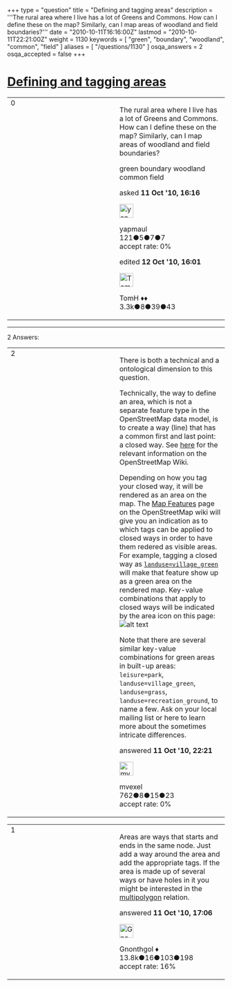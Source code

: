 +++
type = "question"
title = "Defining and tagging areas"
description = '''The rural area where I live has a lot of Greens and Commons. How can I define these on the map? Similarly, can I map areas of woodland and field boundaries?'''
date = "2010-10-11T16:16:00Z"
lastmod = "2010-10-11T22:21:00Z"
weight = 1130
keywords = [ "green", "boundary", "woodland", "common", "field" ]
aliases = [ "/questions/1130" ]
osqa_answers = 2
osqa_accepted = false
+++

<div class="headNormal">

# [Defining and tagging areas](/questions/1130/defining-and-tagging-areas)

</div>

<div id="main-body">

<div id="askform">

<table id="question-table" style="width:100%;">
<colgroup>
<col style="width: 50%" />
<col style="width: 50%" />
</colgroup>
<tbody>
<tr>
<td style="width: 30px; vertical-align: top"><div class="vote-buttons">
<span id="post-1130-upvote" class="ajax-command post-vote up" rel="nofollow" title="I like this post (click again to cancel)"> </span>
<div id="post-1130-score" class="post-score" title="current number of votes">
0
</div>
<span id="post-1130-downvote" class="ajax-command post-vote down" rel="nofollow" title="I dont like this post (click again to cancel)"> </span> <span id="favorite-mark" class="ajax-command favorite-mark" rel="nofollow" title="mark/unmark this question as favorite (click again to cancel)"> </span>
<div id="favorite-count" class="favorite-count">
&#10;</div>
</div></td>
<td><div id="item-right">
<div class="question-body">
<p>The rural area where I live has a lot of Greens and Commons. How can I define these on the map? Similarly, can I map areas of woodland and field boundaries?</p>
</div>
<div id="question-tags" class="tags-container tags">
<span class="post-tag tag-link-green" rel="tag" title="see questions tagged &#39;green&#39;">green</span> <span class="post-tag tag-link-boundary" rel="tag" title="see questions tagged &#39;boundary&#39;">boundary</span> <span class="post-tag tag-link-woodland" rel="tag" title="see questions tagged &#39;woodland&#39;">woodland</span> <span class="post-tag tag-link-common" rel="tag" title="see questions tagged &#39;common&#39;">common</span> <span class="post-tag tag-link-field" rel="tag" title="see questions tagged &#39;field&#39;">field</span>
</div>
<div id="question-controls" class="post-controls">
&#10;</div>
<div class="post-update-info-container">
<div class="post-update-info post-update-info-user">
<p>asked <strong>11 Oct '10, 16:16</strong></p>
<img src="https://secure.gravatar.com/avatar/7804d12c173db8b6c9869b814cf8f5db?s=32&amp;d=identicon&amp;r=g" class="gravatar" width="32" height="32" alt="yapmaul&#39;s gravatar image" />
<p><span>yapmaul</span><br />
<span class="score" title="121 reputation points">121</span><span title="5 badges"><span class="badge1">●</span><span class="badgecount">5</span></span><span title="7 badges"><span class="silver">●</span><span class="badgecount">7</span></span><span title="7 badges"><span class="bronze">●</span><span class="badgecount">7</span></span><br />
<span class="accept_rate" title="Rate of the user&#39;s accepted answers">accept rate:</span> <span title="yapmaul has no accepted answers">0%</span></p>
</div>
<div class="post-update-info post-update-info-edited">
<p><span> edited <strong>12 Oct '10, 16:01</strong> </span></p>
<img src="https://secure.gravatar.com/avatar/dee41dcf0aa0c08cf6b0eb935b7504b7?s=32&amp;d=identicon&amp;r=g" class="gravatar" width="32" height="32" alt="TomH&#39;s gravatar image" />
<p><span>TomH ♦♦</span><br />
<span class="score" title="3325 reputation points"><span>3.3k</span></span><span title="8 badges"><span class="badge1">●</span><span class="badgecount">8</span></span><span title="39 badges"><span class="silver">●</span><span class="badgecount">39</span></span><span title="43 badges"><span class="bronze">●</span><span class="badgecount">43</span></span></p>
</div>
</div>
<div id="comments-container-1130" class="comments-container">
&#10;</div>
<div id="comment-tools-1130" class="comment-tools">
&#10;</div>
<div class="clear">
&#10;</div>
<div id="comment-1130-form-container" class="comment-form-container">
&#10;</div>
<div class="clear">
&#10;</div>
</div></td>
</tr>
</tbody>
</table>

------------------------------------------------------------------------

<div class="tabBar">

<span id="sort-top"></span>

<div class="headQuestions">

2 Answers:

</div>

</div>

<span id="1137"></span>

<div id="answer-container-1137" class="answer">

<table style="width:100%;">
<colgroup>
<col style="width: 50%" />
<col style="width: 50%" />
</colgroup>
<tbody>
<tr>
<td style="width: 30px; vertical-align: top"><div class="vote-buttons">
<span id="post-1137-upvote" class="ajax-command post-vote up" rel="nofollow" title="I like this post (click again to cancel)"> </span>
<div id="post-1137-score" class="post-score" title="current number of votes">
2
</div>
<span id="post-1137-downvote" class="ajax-command post-vote down" rel="nofollow" title="I dont like this post (click again to cancel)"> </span>
</div></td>
<td><div class="item-right">
<div class="answer-body">
<p>There is both a technical and a ontological dimension to this question.</p>
<p>Technically, the way to define an area, which is not a separate feature type in the OpenStreetMap data model, is to create a way (line) that has a common first and last point: a closed way. See <a href="https://wiki.openstreetmap.org/wiki/Elements#Area_.28closed_way_.29">here</a> for the relevant information on the OpenStreetMap Wiki.</p>
<p>Depending on how you tag your closed way, it will be rendered as an area on the map. The <a href="https://wiki.openstreetmap.org/wiki/Map_Features">Map Features</a> page on the OpenStreetMap wiki will give you an indication as to which tags can be applied to closed ways in order to have them redered as visible areas. For example, tagging a closed way as <a href="https://wiki.openstreetmap.org/wiki/Map_Features#Landuse"><code>landuse=village_green</code></a> will make that feature show up as a green area on the rendered map. Key-value combinations that apply to closed ways will be indicated by the area icon on this page: <img src="https://wiki.openstreetmap.org/w/images/8/83/Mf_area.png" alt="alt text" /></p>
<p>Note that there are several similar key-value combinations for green areas in built-up areas: <code>leisure=park</code>, <code>landuse=village_green</code>, <code>landuse=grass</code>, <code>landuse=recreation_ground</code>, to name a few. Ask on your local mailing list or here to learn more about the sometimes intricate differences.</p>
</div>
<div class="answer-controls post-controls">
&#10;</div>
<div class="post-update-info-container">
<div class="post-update-info post-update-info-user">
<p>answered <strong>11 Oct '10, 22:21</strong></p>
<img src="https://secure.gravatar.com/avatar/acea3c9fd5908d7ff09596d16b8724d8?s=32&amp;d=identicon&amp;r=g" class="gravatar" width="32" height="32" alt="mvexel&#39;s gravatar image" />
<p><span>mvexel</span><br />
<span class="score" title="762 reputation points">762</span><span title="8 badges"><span class="badge1">●</span><span class="badgecount">8</span></span><span title="15 badges"><span class="silver">●</span><span class="badgecount">15</span></span><span title="23 badges"><span class="bronze">●</span><span class="badgecount">23</span></span><br />
<span class="accept_rate" title="Rate of the user&#39;s accepted answers">accept rate:</span> <span title="mvexel has no accepted answers">0%</span></p>
</img>
</div>
</div>
<div id="comments-container-1137" class="comments-container">
&#10;</div>
<div id="comment-tools-1137" class="comment-tools">
&#10;</div>
<div class="clear">
&#10;</div>
<div id="comment-1137-form-container" class="comment-form-container">
&#10;</div>
<div class="clear">
&#10;</div>
</div></td>
</tr>
</tbody>
</table>

</div>

<span id="1131"></span>

<div id="answer-container-1131" class="answer">

<table style="width:100%;">
<colgroup>
<col style="width: 50%" />
<col style="width: 50%" />
</colgroup>
<tbody>
<tr>
<td style="width: 30px; vertical-align: top"><div class="vote-buttons">
<span id="post-1131-upvote" class="ajax-command post-vote up" rel="nofollow" title="I like this post (click again to cancel)"> </span>
<div id="post-1131-score" class="post-score" title="current number of votes">
1
</div>
<span id="post-1131-downvote" class="ajax-command post-vote down" rel="nofollow" title="I dont like this post (click again to cancel)"> </span>
</div></td>
<td><div class="item-right">
<div class="answer-body">
<p>Areas are ways that starts and ends in the same node. Just add a way around the area and add the appropriate tags. If the area is made up of several ways or have holes in it you might be interested in the <a href="https://wiki.openstreetmap.org/wiki/Relation:multipolygon">multipolygon</a> relation.</p>
</div>
<div class="answer-controls post-controls">
&#10;</div>
<div class="post-update-info-container">
<div class="post-update-info post-update-info-user">
<p>answered <strong>11 Oct '10, 17:06</strong></p>
<img src="https://secure.gravatar.com/avatar/44a4438f0146dfd898e24c221fd28b58?s=32&amp;d=identicon&amp;r=g" class="gravatar" width="32" height="32" alt="Gnonthgol&#39;s gravatar image" />
<p><span>Gnonthgol ♦</span><br />
<span class="score" title="13750 reputation points"><span>13.8k</span></span><span title="16 badges"><span class="badge1">●</span><span class="badgecount">16</span></span><span title="103 badges"><span class="silver">●</span><span class="badgecount">103</span></span><span title="198 badges"><span class="bronze">●</span><span class="badgecount">198</span></span><br />
<span class="accept_rate" title="Rate of the user&#39;s accepted answers">accept rate:</span> <span title="Gnonthgol has 57 accepted answers">16%</span></p>
</div>
</div>
<div id="comments-container-1131" class="comments-container">
&#10;</div>
<div id="comment-tools-1131" class="comment-tools">
&#10;</div>
<div class="clear">
&#10;</div>
<div id="comment-1131-form-container" class="comment-form-container">
&#10;</div>
<div class="clear">
&#10;</div>
</div></td>
</tr>
</tbody>
</table>

</div>

<div class="paginator-container-left">

</div>

</div>

</div>

